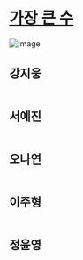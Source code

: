 # [가장 큰 수](https://programmers.co.kr/learn/courses/30/lessons/42746)

![image](https://user-images.githubusercontent.com/50551349/132132236-7be96290-1bb7-4120-84d5-5b136dd128b2.png)


## 강지웅
```java

```
## 서예진
```jav

```

## 오나연
```java

```

## 이주형
```java
```

## 정윤영
```java

```

